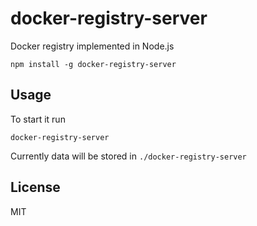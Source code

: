 # docker-registry-server

Docker registry implemented in Node.js

```
npm install -g docker-registry-server
```

## Usage

To start it run

```
docker-registry-server
```

Currently data will be stored in `./docker-registry-server`

## License

MIT